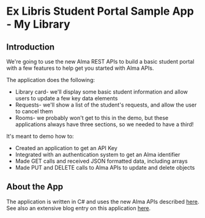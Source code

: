 Ex Libris Student Portal Sample App - My Library
================================================

Introduction
------------

We're going to use the new Alma REST APIs to build a basic student portal with a few features to help get you started with Alma APIs.

The application does the following:
* Library card- we'll display some basic student information and allow users to update a few key data elements
* Requests- we'll show a list of the student's requests, and allow the user to cancel them
* Rooms- we probably won't get to this in the demo, but these applications always have three sections, so we needed to have a third!

It's meant to demo how to:
* Created an application to get an API Key
* Integrated with an authentication system to get an Alma identifier
* Made GET calls and received JSON formatted data, including arrays
* Made PUT and DELETE calls to Alma APIs to update and delete objects

About the App
-------------
The application is written in C# and uses the new Alma APIs described [here](https://developers.exlibrisgroup.com/alma/apis). See also an extensive blog entry on this application [here](https://developers.exlibrisgroup.com). 